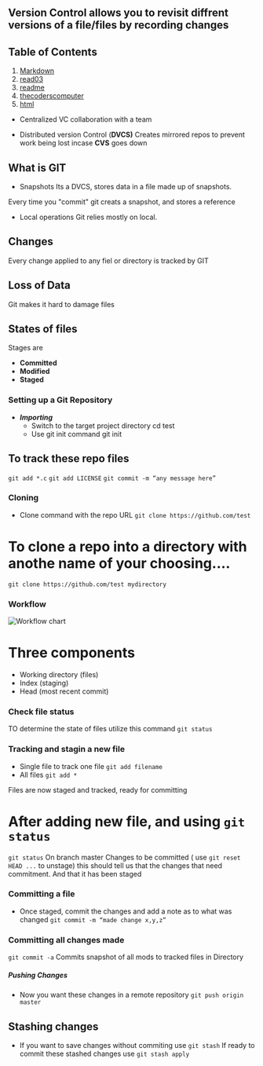 ## Version Control allows you to revisit diffrent versions of a file/files by recording changes
## Table of Contents
1. [Markdown](markdown.md)
2. [read03](read03day2.md)
3. [readme](README.md)
4. [thecoderscomputer](thecoderscomputer.md)
5. [html](html.md)

- Centralized VC
collaboration with a team

- Distributed version Control (**DVCS)**
Creates mirrored repos to prevent work being lost incase **CVS** goes down


## What is GIT
- Snapshots
Its a DVCS, stores data in a file made up of snapshots.

Every time you "commit" git creats a snapshot, and stores a reference

- Local operations
Git relies mostly on local.

## Changes
Every change applied to any fiel or directory is tracked by GIT
## Loss of Data
Git makes it hard to damage files

## States of files
Stages are 
- **Committed**
- **Modified**
- **Staged**

### Setting up a Git Repository
- _**Importing**_
  - Switch to the target project directory
 cd test
  - Use git init command
 git init
 
 ## To track these repo files
 ``` git add *.c ```
 ``` git add LICENSE ```
 ``` git commit -m “any message here” ```
 
 ### Cloning
 - Clone command with the repo URL
 ``` git clone https://github.com/test ```
 
 # To clone a repo into a directory with anothe name of your choosing....
 ``` git clone https://github.com/test mydirectory ```
 
 
 ### Workflow
 ![Workflow chart](https://blog.udemy.com/wp-content/uploads/2015/08/image066.png)
 # Three components
 - Working directory (files)
 - Index (staging)
 - Head (most recent commit)
 
 
 ### Check file status
 TO determine the state of files utilize this command
 ``` git status ```
 
 
 ### Tracking and stagin a new file
 - Single file
 to track one file
 ``` git add filename ```
 - All files
 ``` git add * ```
 
 Files are now staged and tracked, ready for committing
 
 # After adding new file, and using ``` git status ```
 ``` git status ```
 On branch master
 Changes to be committed
 ( use ``` git reset HEAD ... ``` to unstage)
  this should tell us that the changes that need commitment. And that it has been staged
  
  ### Committing a file
  - Once staged, commit the changes and add a note as to what was changed
  ``` git commit -m “made change x,y,z” ```
  
  ### Committing all changes made
  ``` git commit -a ```
  Commits snapshot of all mods to tracked files in Directory
  
  ##### Pushing Changes
  - Now you want these changes in a remote repository
  ``` git push origin master ```


## Stashing changes
- If you want to save changes without commiting use ``` git stash ```
If ready to commit these stashed changes use ``` git stash apply ```
